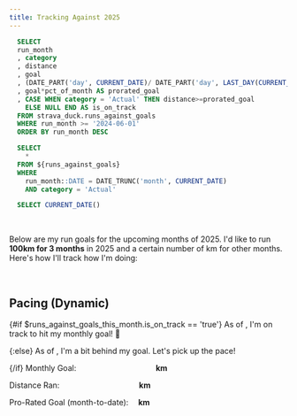 ```yaml
---
title: Tracking Against 2025
---
```


```sql runs_against_goals
  SELECT
  run_month
  , category
  , distance
  , goal
  , (DATE_PART('day', CURRENT_DATE)/ DATE_PART('day', LAST_DAY(CURRENT_DATE)))::FLOAT AS pct_of_month
  , goal*pct_of_month AS prorated_goal
  , CASE WHEN category = 'Actual' THEN distance>=prorated_goal 
    ELSE NULL END AS is_on_track
  FROM strava_duck.runs_against_goals
  WHERE run_month >= '2024-06-01'
  ORDER BY run_month DESC
```
```sql runs_against_goals_this_month
  SELECT
    *
  FROM ${runs_against_goals}
  WHERE 
    run_month::DATE = DATE_TRUNC('month', CURRENT_DATE)
    AND category = 'Actual'
```
```sql today
  SELECT CURRENT_DATE()
```

<LastRefreshed/>
<br>

Below are my run goals for the upcoming months of 2025. I'd like to run <b>100km for 3 months</b> in 2025 and a certain number of km for other months.
Here's how I'll track how I'm doing:

<BarChart
  data={runs_against_goals}
  title="Run vs. Goal"
  x=run_month
  y=distance
  series=category
  yMin=0
/>

<br>

## Pacing (Dynamic)

[//]: # (<BigValue)

[//]: # (  data={runs})

[//]: # (  value=total_distance_month)

[//]: # (  sparkline=activity_month)

[//]: # (  comparison=total_distance_month_growth)

[//]: # (  comparisonFmt=pct1)

[//]: # (  comparisonTitle="vs. Last Month")

[//]: # (/>)

{#if $runs_against_goals_this_month.is_on_track == 'true'}
  <Alert status="success">
  As of <b><Value data={today} fmt='longdate'/></b>, I'm on track to hit my monthly goal! 🚀
  </Alert> 

{:else}
  <Alert status="danger">
  As of <b><Value data={today} fmt='longdate'/></b>, I'm a bit behind my goal. Let's pick up the pace!
  </Alert> 

{/if}
Monthly Goal: &emsp;&emsp;&emsp;&emsp;&emsp;&emsp;&emsp;&emsp;&emsp;&emsp;<b><Value 
data={runs_against_goals_this_month}
column=goal
/>km</b>

Distance Ran: &emsp;&emsp;&emsp;&emsp;&emsp;&emsp;&emsp;&emsp;&emsp;&emsp;<b><Value 
data={runs_against_goals_this_month}
column=distance
fmt='#.#1'
/>km</b>

Pro-Rated Goal (month-to-date): &emsp;<b><Value 
data={runs_against_goals_this_month}
column=prorated_goal
fmt='#.#1'
/>km</b>